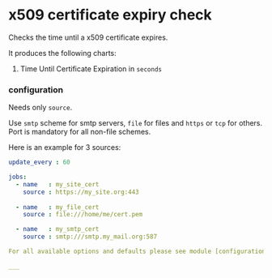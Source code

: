 # x509 certificate expiry check

Checks the time until a x509 certificate expires.

It produces the following charts:

1. Time Until Certificate Expiration in `seconds`
 
### configuration

Needs only `source`.

Use `smtp` scheme for smtp servers, `file` for files and `https` or `tcp` for others.
Port is mandatory for all non-file schemes.

Here is an example for 3 sources:

```yaml
update_every : 60

jobs:
  - name   : my_site_cert
    source : https://my_site.org:443
    
  - name   : my_file_cert
    source : file:///home/me/cert.pem

  - name   : my_smtp_cert
    source : smtp:///smtp.my_mail.org:587

For all available options and defaults please see module [configuration file](https://github.com/netdata/go.d.plugin/blob/master/config/go.d/x509check.conf).

___
```
